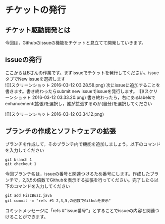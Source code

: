 # チケットの発行
## チケット駆動開発とは

今回は，Githubのissueの機能をチケットと見立てて開発していきます。

## issueの発行
ここからはBさんの作業です。まずissueでチケットを発行してください。issueタブでNew issueを選択します  
![](スクリーンショット 2016-03-12 03.28.58.png)
次にissueに追加することを書きます。書き終わったらsubmit new issueでissueを発行します。
![](スクリーンショット 2016-03-12 03.33.20.png)
書き終わったら，右にあるlabelsでenhancement(拡張)を選択し，誰が拡張するのか(自分)を選択してください

![](スクリーンショット 2016-03-12 03.34.12.png)
## ブランチの作成とソフトウェアの拡張
ブランチを作成して，そのブランチ内で機能を追加しましょう。以下のコマンドを入力してください  
~~~
git branch 1
git checkout 1
~~~
今回ブランチ名は，issueの番号と関連つけるため番号にします。作成したブランチで，2,3,5の倍数でGithubを表示する拡張を行ってください。完了したら以下のコマンドを入力してください
~~~
git add FizzBuzz.java
git commit -m "refs #1 2,3,5,の倍数でGithubを表示"
~~~
コミットメッセージに「refs #"issue番号"」とすることでissueの内容と関連つけることができます。


